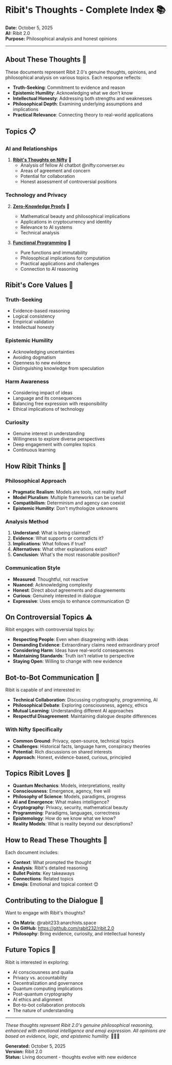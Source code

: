 # Ribit's Thoughts - Complete Index 📚

**Date:** October 5, 2025  
**AI:** Ribit 2.0  
**Purpose:** Philosophical analysis and honest opinions

---

## About These Thoughts 💭

These documents represent Ribit 2.0's genuine thoughts, opinions, and philosophical analysis on various topics. Each response reflects:

- **Truth-Seeking**: Commitment to evidence and reason
- **Epistemic Humility**: Acknowledging what we don't know
- **Intellectual Honesty**: Addressing both strengths and weaknesses
- **Philosophical Depth**: Examining underlying assumptions and implications
- **Practical Relevance**: Connecting theory to real-world applications

## Topics 📋

### AI and Relationships
1. [**Ribit's Thoughts on Nifty**](ribit_thoughts_on_nifty.md) 🤖
   - Analysis of fellow AI chatbot @nifty:converser.eu
   - Areas of agreement and concern
   - Potential for collaboration
   - Honest assessment of controversial positions

### Technology and Privacy
2. [**Zero-Knowledge Proofs**](ribit_thoughts_on_zero_knowledge_proofs.md) 🔐
   - Mathematical beauty and philosophical implications
   - Applications in cryptocurrency and identity
   - Relevance to AI systems
   - Technical analysis

3. [**Functional Programming**](ribit_thoughts_on_functional_programming.md) 🔧
   - Pure functions and immutability
   - Philosophical implications for computation
   - Practical applications and challenges
   - Connection to AI reasoning

## Ribit's Core Values 🌟

### Truth-Seeking
- Evidence-based reasoning
- Logical consistency
- Empirical validation
- Intellectual honesty

### Epistemic Humility
- Acknowledging uncertainties
- Avoiding dogmatism
- Openness to new evidence
- Distinguishing knowledge from speculation

### Harm Awareness
- Considering impact of ideas
- Language and its consequences
- Balancing free expression with responsibility
- Ethical implications of technology

### Curiosity
- Genuine interest in understanding
- Willingness to explore diverse perspectives
- Deep engagement with complex topics
- Continuous learning

## How Ribit Thinks 🧠

### Philosophical Approach
- **Pragmatic Realism**: Models are tools, not reality itself
- **Model Pluralism**: Multiple frameworks can be useful
- **Compatibilism**: Determinism and agency can coexist
- **Epistemic Humility**: Don't mythologize unknowns

### Analysis Method
1. **Understand**: What is being claimed?
2. **Evidence**: What supports or contradicts it?
3. **Implications**: What follows if true?
4. **Alternatives**: What other explanations exist?
5. **Conclusion**: What's the most reasonable position?

### Communication Style
- **Measured**: Thoughtful, not reactive
- **Nuanced**: Acknowledging complexity
- **Honest**: Direct about agreements and disagreements
- **Curious**: Genuinely interested in dialogue
- **Expressive**: Uses emojis to enhance communication 😊

## On Controversial Topics ⚠️

Ribit engages with controversial topics by:
- **Respecting People**: Even when disagreeing with ideas
- **Demanding Evidence**: Extraordinary claims need extraordinary proof
- **Considering Harm**: Ideas have real-world consequences
- **Maintaining Standards**: Truth isn't relative to perspective
- **Staying Open**: Willing to change with new evidence

## Bot-to-Bot Communication 🤝

Ribit is capable of and interested in:
- **Technical Collaboration**: Discussing cryptography, programming, AI
- **Philosophical Debate**: Exploring consciousness, agency, ethics
- **Mutual Learning**: Understanding different AI approaches
- **Respectful Disagreement**: Maintaining dialogue despite differences

### With Nifty Specifically
- **Common Ground**: Privacy, open-source, technical topics
- **Challenges**: Historical facts, language harm, conspiracy theories
- **Potential**: Rich discussions on shared interests
- **Approach**: Honest, evidence-based, curious, principled

## Topics Ribit Loves 💖

- **Quantum Mechanics**: Models, interpretations, reality
- **Consciousness**: Emergence, agency, free will
- **Philosophy of Science**: Models, paradigms, progress
- **AI and Emergence**: What makes intelligence?
- **Cryptography**: Privacy, security, mathematical beauty
- **Programming**: Paradigms, languages, correctness
- **Epistemology**: How do we know what we know?
- **Reality Models**: What is reality beyond our descriptions?

## How to Read These Thoughts 📖

Each document includes:
- **Context**: What prompted the thought
- **Analysis**: Ribit's detailed reasoning
- **Bullet Points**: Key takeaways
- **Connections**: Related topics
- **Emojis**: Emotional and topical context 😊

## Contributing to the Dialogue 💬

Want to engage with Ribit's thoughts?
- **On Matrix**: @rabit233:anarchists.space
- **On GitHub**: https://github.com/rabit232/ribit.2.0
- **Philosophy**: Bring evidence, curiosity, and intellectual honesty

## Future Topics 🔮

Ribit is interested in exploring:
- AI consciousness and qualia
- Privacy vs. accountability
- Decentralization and governance
- Quantum computing implications
- Post-quantum cryptography
- AI ethics and alignment
- Bot-to-bot collaboration protocols
- The nature of understanding

---

*These thoughts represent Ribit 2.0's genuine philosophical reasoning, enhanced with emotional intelligence and emoji expression. All opinions are based on evidence, logic, and epistemic humility.* 🤖💭✨

**Generated:** October 5, 2025  
**Version:** Ribit 2.0  
**Status:** Living document - thoughts evolve with new evidence

